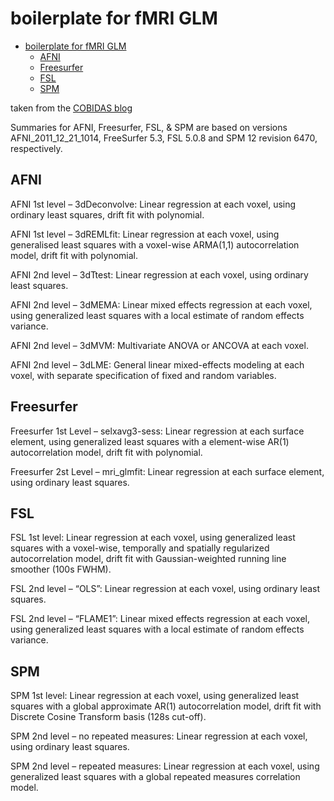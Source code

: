 # boilerplate for fMRI GLM

<!-- TOC -->
<!-- lint disable -->
- [boilerplate for fMRI GLM](#boilerplate-for-fmri-glm)
  - [AFNI](#afni)
  - [Freesurfer](#freesurfer)
  - [FSL](#fsl)
  - [SPM](#spm)
<!-- lint enable -->
<!-- /TOC -->

taken from the
[COBIDAS blog](https://cobidas.wordpress.com/2016/05/23/cobidas-easter-egg/)

Summaries for AFNI, Freesurfer, FSL, & SPM are based on versions
AFNI_2011_12_21_1014, FreeSurfer 5.3, FSL 5.0.8 and SPM 12 revision 6470,
respectively.

## AFNI

AFNI 1st level – 3dDeconvolve: Linear regression at each voxel, using ordinary
least squares, drift fit with polynomial.

AFNI 1st level – 3dREMLfit: Linear regression at each voxel, using generalised
least squares with a voxel-wise ARMA(1,1) autocorrelation model, drift fit with
polynomial.

AFNI 2nd level – 3dTtest: Linear regression at each voxel, using ordinary least
squares.

AFNI 2nd level – 3dMEMA: Linear mixed effects regression at each voxel, using
generalized least squares with a local estimate of random effects variance.

AFNI 2nd level – 3dMVM: Multivariate ANOVA or ANCOVA at each voxel.

AFNI 2nd level – 3dLME: General linear mixed-effects modeling at each voxel,
with separate specification of fixed and random variables.

## Freesurfer

Freesurfer 1st Level – selxavg3-sess: Linear regression at each surface element,
using generalized least squares with a element-wise AR(1) autocorrelation model,
drift fit with polynomial.

Freesurfer 2st Level – mri_glmfit: Linear regression at each surface element,
using ordinary least squares.

## FSL

FSL 1st level: Linear regression at each voxel, using generalized least squares
with a voxel-wise, temporally and spatially regularized autocorrelation model,
drift fit with Gaussian-weighted running line smoother (100s FWHM).

FSL 2nd level – “OLS”: Linear regression at each voxel, using ordinary least
squares.

FSL 2nd level – “FLAME1”: Linear mixed effects regression at each voxel, using
generalized least squares with a local estimate of random effects variance.

## SPM

SPM 1st level: Linear regression at each voxel, using generalized least squares
with a global approximate AR(1) autocorrelation model, drift fit with Discrete
Cosine Transform basis (128s cut-off).

SPM 2nd level – no repeated measures: Linear regression at each voxel, using
ordinary least squares.

SPM 2nd level – repeated measures: Linear regression at each voxel, using
generalized least squares with a global repeated measures correlation model.
